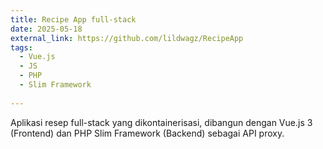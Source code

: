 ```yaml
---
title: Recipe App full-stack
date: 2025-05-18
external_link: https://github.com/lildwagz/RecipeApp
tags:
  - Vue.js
  - JS
  - PHP
  - Slim Framework
  
---
```


Aplikasi resep full-stack yang dikontainerisasi, dibangun dengan Vue.js 3 (Frontend) dan PHP Slim Framework (Backend) sebagai API proxy.
<!--more-->
 